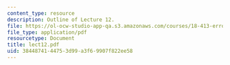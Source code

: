 ```yaml
---
content_type: resource
description: Outline of Lecture 12.
file: https://ol-ocw-studio-app-qa.s3.amazonaws.com/courses/18-413-error-correcting-codes-laboratory-spring-2004/3844874144753d99a3f69907f822ee58_lect12.pdf
file_type: application/pdf
resourcetype: Document
title: lect12.pdf
uid: 38448741-4475-3d99-a3f6-9907f822ee58
---
```

